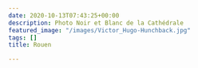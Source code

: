 ```yaml
---
date: 2020-10-13T07:43:25+00:00
description: Photo Noir et Blanc de la Cathédrale
featured_image: "/images/Victor_Hugo-Hunchback.jpg"
tags: []
title: Rouen

---
```


